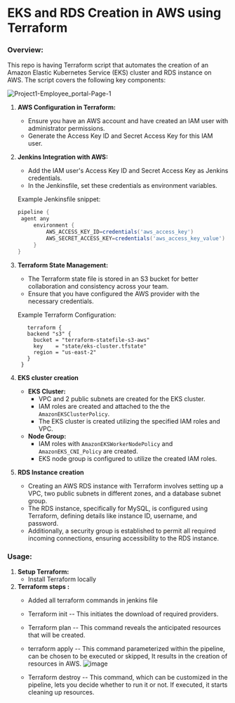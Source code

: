 # EKS and RDS Creation in AWS using Terraform

### Overview:

This repo is having Terraform script that automates the creation of an Amazon Elastic Kubernetes Service (EKS) cluster and RDS instance on AWS. The script covers the following key components:

![Project1-Employee_portal-Page-1](https://github.com/selvanayaki678/employee-portal-crud/assets/67256407/f0ec20b9-e7a3-425b-9dca-a3b14f0c9166)

1. **AWS Configuration in Terraform:**
   - Ensure you have an AWS account and have created an IAM user with administrator permissions.
   - Generate the Access Key ID and Secret Access Key for this IAM user.

2. **Jenkins Integration with AWS:**
   - Add the IAM user's Access Key ID and Secret Access Key as Jenkins credentials.
   - In the Jenkinsfile, set these credentials as environment variables.

   Example Jenkinsfile snippet:
   ```groovy
   pipeline {
    agent any 
        environment {
            AWS_ACCESS_KEY_ID=credentials('aws_access_key')
            AWS_SECRET_ACCESS_KEY=credentials('aws_access_key_value')
        }
   }
   ```

3. **Terraform State Management:**
   - The Terraform state file is stored in an S3 bucket for better collaboration and consistency across your team.
   - Ensure that you have configured the AWS provider with the necessary credentials.

   Example Terraform Configuration:
   ```hcl
	  terraform {
	  backend "s3" {
	    bucket = "terraform-statefile-s3-aws"
	    key    = "state/eks-cluster.tfstate"
	    region = "us-east-2"
	  }
	}
   ```

4. **EKS cluster creation**
  	- **EKS Cluster:**
  	   - VPC and 2 public subnets are created for the EKS cluster.
  	   - IAM roles are created and attached to the the `AmazonEKSClusterPolicy`.
  	   - The EKS cluster is created utilizing the specified IAM roles and VPC.
  	- **Node Group:**
  	   - IAM roles with `AmazonEKSWorkerNodePolicy` and `AmazonEKS_CNI_Policy` are created.
  	   - EKS node group is configured to utilize the created IAM roles.

5. **RDS Instance creation**
	- Creating an AWS RDS instance with Terraform involves setting up a VPC, two public subnets in different zones, and a database subnet group.
	- The RDS instance, specifically for MySQL, is configured using Terraform, defining details like instance ID, username, and password. 
	- Additionally, a security group is established to permit all required incoming connections, ensuring accessibility to the RDS instance. 
	



### Usage:

1. **Setup Terraform:**
   - Install Terraform locally 
2. **Terraform steps :**
   - Added all terraform commands in jenkins file
    - Terraform init -- This initiates the download of required providers.
    - Terraform plan -- This command reveals the anticipated resources that will be created.
    - terraform apply -- This command parameterized within the pipeline, can be chosen to be executed or skipped, It results in the creation of resources in AWS.
![image](https://github.com/selvanayaki678/employee-portal-crud/assets/67256407/71c15485-e85e-4ddc-a80d-fb966665d9a1)

    - Terraform destroy -- This command, which can be customized in the pipeline, lets you decide whether to run it or not. If executed, it starts cleaning up resources.

